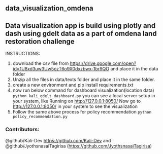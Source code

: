 ## data_visualization_omdena
## Data visualization app is build using plotly and dash using gdelt data as a part of omdena land restoration challenge

INSTRUCTIONS:
1. download the csv file from https://drive.google.com/open?id=1U8xd3uw3Uw5ozT6o9X0dxzbwx-1br9QO and place it in the data folder
2. Unzip all the files in data/texts folder and place it in the same folder.
3. create a new environment and pip install requirements.txt
4. now run below command for dashboard visualization(location data)
```python kali_gdelt_dashboard.py```
you can see a local server setup in your system, like Running on http://127.0.0.1:8050/
Now go to http://127.0.0.1:8050/ in your system to see the visualization
5. Follow the same above process for policy recommendation 
```python policy_recommendation.py```

### Contributors:
@github/Kali-Dev https://github.com/Kali-Dev and @github/JyothsnasaiTagirisa (https://github.com/JyothsnasaiTagirisa)
